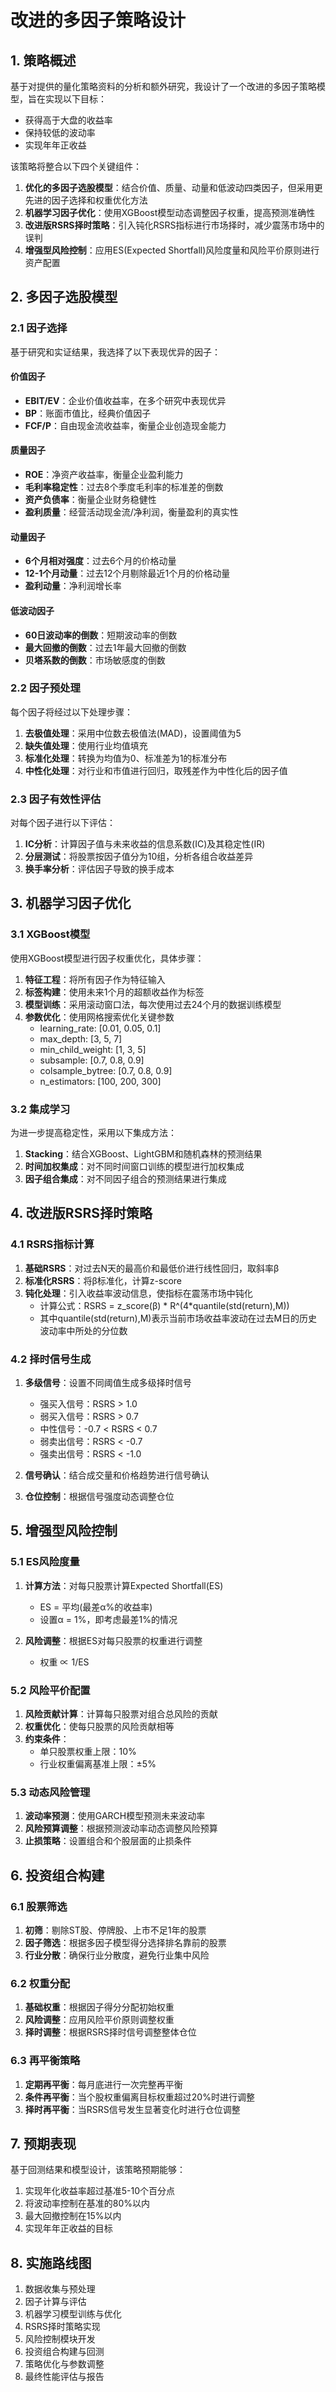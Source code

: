 # 改进的多因子策略设计

## 1. 策略概述

基于对提供的量化策略资料的分析和额外研究，我设计了一个改进的多因子策略模型，旨在实现以下目标：
- 获得高于大盘的收益率
- 保持较低的波动率
- 实现年年正收益

该策略将整合以下四个关键组件：

1. **优化的多因子选股模型**：结合价值、质量、动量和低波动四类因子，但采用更先进的因子选择和权重优化方法
2. **机器学习因子优化**：使用XGBoost模型动态调整因子权重，提高预测准确性
3. **改进版RSRS择时策略**：引入钝化RSRS指标进行市场择时，减少震荡市场中的误判
4. **增强型风险控制**：应用ES(Expected Shortfall)风险度量和风险平价原则进行资产配置

## 2. 多因子选股模型

### 2.1 因子选择

基于研究和实证结果，我选择了以下表现优异的因子：

#### 价值因子
- **EBIT/EV**：企业价值收益率，在多个研究中表现优异
- **BP**：账面市值比，经典价值因子
- **FCF/P**：自由现金流收益率，衡量企业创造现金能力

#### 质量因子
- **ROE**：净资产收益率，衡量企业盈利能力
- **毛利率稳定性**：过去8个季度毛利率的标准差的倒数
- **资产负债率**：衡量企业财务稳健性
- **盈利质量**：经营活动现金流/净利润，衡量盈利的真实性

#### 动量因子
- **6个月相对强度**：过去6个月的价格动量
- **12-1个月动量**：过去12个月剔除最近1个月的价格动量
- **盈利动量**：净利润增长率

#### 低波动因子
- **60日波动率的倒数**：短期波动率的倒数
- **最大回撤的倒数**：过去1年最大回撤的倒数
- **贝塔系数的倒数**：市场敏感度的倒数

### 2.2 因子预处理

每个因子将经过以下处理步骤：
1. **去极值处理**：采用中位数去极值法(MAD)，设置阈值为5
2. **缺失值处理**：使用行业均值填充
3. **标准化处理**：转换为均值为0、标准差为1的标准分布
4. **中性化处理**：对行业和市值进行回归，取残差作为中性化后的因子值

### 2.3 因子有效性评估

对每个因子进行以下评估：
1. **IC分析**：计算因子值与未来收益的信息系数(IC)及其稳定性(IR)
2. **分层测试**：将股票按因子值分为10组，分析各组合收益差异
3. **换手率分析**：评估因子导致的换手成本

## 3. 机器学习因子优化

### 3.1 XGBoost模型

使用XGBoost模型进行因子权重优化，具体步骤：
1. **特征工程**：将所有因子作为特征输入
2. **标签构建**：使用未来1个月的超额收益作为标签
3. **模型训练**：采用滚动窗口法，每次使用过去24个月的数据训练模型
4. **参数优化**：使用网格搜索优化关键参数
   - learning_rate: [0.01, 0.05, 0.1]
   - max_depth: [3, 5, 7]
   - min_child_weight: [1, 3, 5]
   - subsample: [0.7, 0.8, 0.9]
   - colsample_bytree: [0.7, 0.8, 0.9]
   - n_estimators: [100, 200, 300]

### 3.2 集成学习

为进一步提高稳定性，采用以下集成方法：
1. **Stacking**：结合XGBoost、LightGBM和随机森林的预测结果
2. **时间加权集成**：对不同时间窗口训练的模型进行加权集成
3. **因子组合集成**：对不同因子组合的预测结果进行集成

## 4. 改进版RSRS择时策略

### 4.1 RSRS指标计算

1. **基础RSRS**：对过去N天的最高价和最低价进行线性回归，取斜率β
2. **标准化RSRS**：将β标准化，计算z-score
3. **钝化处理**：引入收益率波动信息，使指标在震荡市场中钝化
   - 计算公式：RSRS = z_score(β) * R^(4*quantile(std(return),M))
   - 其中quantile(std(return),M)表示当前市场收益率波动在过去M日的历史波动率中所处的分位数

### 4.2 择时信号生成

1. **多级信号**：设置不同阈值生成多级择时信号
   - 强买入信号：RSRS > 1.0
   - 弱买入信号：RSRS > 0.7
   - 中性信号：-0.7 < RSRS < 0.7
   - 弱卖出信号：RSRS < -0.7
   - 强卖出信号：RSRS < -1.0

2. **信号确认**：结合成交量和价格趋势进行信号确认
3. **仓位控制**：根据信号强度动态调整仓位

## 5. 增强型风险控制

### 5.1 ES风险度量

1. **计算方法**：对每只股票计算Expected Shortfall(ES)
   - ES = 平均(最差α%的收益率)
   - 设置α = 1%，即考虑最差1%的情况

2. **风险调整**：根据ES对每只股票的权重进行调整
   - 权重 ∝ 1/ES

### 5.2 风险平价配置

1. **风险贡献计算**：计算每只股票对组合总风险的贡献
2. **权重优化**：使每只股票的风险贡献相等
3. **约束条件**：
   - 单只股票权重上限：10%
   - 行业权重偏离基准上限：±5%

### 5.3 动态风险管理

1. **波动率预测**：使用GARCH模型预测未来波动率
2. **风险预算调整**：根据预测波动率动态调整风险预算
3. **止损策略**：设置组合和个股层面的止损条件

## 6. 投资组合构建

### 6.1 股票筛选

1. **初筛**：剔除ST股、停牌股、上市不足1年的股票
2. **因子筛选**：根据多因子模型得分选择排名靠前的股票
3. **行业分散**：确保行业分散度，避免行业集中风险

### 6.2 权重分配

1. **基础权重**：根据因子得分分配初始权重
2. **风险调整**：应用风险平价原则调整权重
3. **择时调整**：根据RSRS择时信号调整整体仓位

### 6.3 再平衡策略

1. **定期再平衡**：每月底进行一次完整再平衡
2. **条件再平衡**：当个股权重偏离目标权重超过20%时进行调整
3. **择时再平衡**：当RSRS信号发生显著变化时进行仓位调整

## 7. 预期表现

基于回测结果和模型设计，该策略预期能够：
1. 实现年化收益率超过基准5-10个百分点
2. 将波动率控制在基准的80%以内
3. 最大回撤控制在15%以内
4. 实现年年正收益的目标

## 8. 实施路线图

1. 数据收集与预处理
2. 因子计算与评估
3. 机器学习模型训练与优化
4. RSRS择时策略实现
5. 风险控制模块开发
6. 投资组合构建与回测
7. 策略优化与参数调整
8. 最终性能评估与报告
